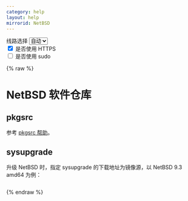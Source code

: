 ```yaml
---
category: help
layout: help
mirrorid: NetBSD
---
```


<!-- 本 markdown 从 tuna/mirrorz-help-ng 自动生成，如需修改，请修改其对应部分 -->

<style>.z-help tmpl { display: none }</style>

<div class="z-wrap">
    <form class="z-form z-global" onchange="form_update(null)" onsubmit="return false">
        <div>
            <label for="e0a5cecb">线路选择</label>
            <select id="e0a5cecb" name="host">
                <option selected="selected" value="{{ site.url }}">自动</option>
                <option value="{{ site.urlv4 }}">IPv4</option>
                <option value="{{ site.urlv6 }}">IPv6</option>
            </select>
        </div>
        <div>
            <input id="144d763c" name="_scheme" type="checkbox" checked>
            <label for="144d763c">是否使用 HTTPS</label>
        </div>
        <div>
            <input id="4659e7da" name="_sudo" type="checkbox">
            <label for="4659e7da">是否使用 sudo</label>
        </div>
    </form>
</div>
{% raw %}
<div class="z-help"><h1>NetBSD 软件仓库</h1>
<h2>pkgsrc</h2>
<p>参考 <a href="../pkgsrc/">pkgsrc 帮助</a>。</p>
<h2>sysupgrade</h2>
<p>升级 NetBSD 时，指定 sysupgrade 的下载地址为镜像源，以 NetBSD 9.3 amd64 为例：</p>
<div class="z-wrap"><form class="z-form" onchange="form_update(event)" onsubmit="return false"></form><pre class="z-code"></pre></div><tmpl z-lang="bash">
sysupgrade auto {{endpoint}}/NetBSD-9.3/amd64
</tmpl><script id="z-config" type="application/x-mirrorz-help">eyJfIjogIk5ldEJTRCBcdThmNmZcdTRlZjZcdTRlZDNcdTVlOTMiLCAiYmxvY2siOiBbIk5ldEJTRCJdLCAiaW5wdXQiOiB7fSwgIm5hbWUiOiAiTmV0QlNEIn0=</script>
</div>

{% endraw %}

<script src="/static/js/mustache.js?{{ site.data['hash'] }}"></script>
<script src="/static/js/zdocs.js?{{ site.data['hash'] }}"></script>
